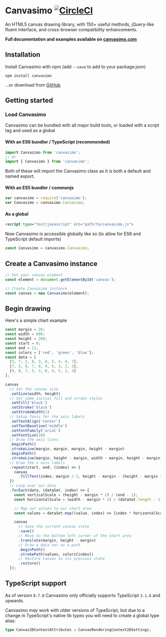 # Canvasimo [![CircleCI](https://circleci.com/gh/JakeSidSmith/canvasimo/tree/master.svg?style=svg)](https://circleci.com/gh/JakeSidSmith/canvasimo/tree/master)

An HTML5 canvas drawing library, with 150+ useful methods, jQuery-like fluent interface, and cross-browser compatibility enhancements.

**Full documentation and examples available on [canvasimo.com](http://canvasimo.com)**

## Installation

Install Canvasimo with npm (add `--save` to add to your package.json)

```shell
npm install canvasimo
```

...or download from [GitHub](https://github.com/JakeSidSmith/canvasimo)

## Getting started

### Load Canvasimo

Canvasimo can be bundled with all major build tools, or loaded with a script tag and used as a global

#### With an ES6 bundler / TypeScript (recommended)

```typescript
import Canvasimo from 'canvasimo';
// Or
import { Canvasimo } from 'canvasimo';
```

Both of these will import the Canvasimo class as it is both a default and named export.

#### With an ES5 bundler / commonjs

```javascript
var canvasimo = require('canvasimo');
var Canvasimo = canvasimo.Canvasimo;
```

#### As a global

```html
<script type="text/javascript" src="path/to/canvasimo.js">
```

Now Canvasimo is accessible globally like so (to allow for ES6 and TypeScript default imports)

```typescript
const Canvasimo = canvasimo.Canvasimo;
```

## Create a Canvasimo instance

```typescript
// Get your canvas element
const element = document.getElementById('canvas');

// Create Canvasimo instance
const canvas = new Canvasimo(element);
```

## Begin drawing

Here's a simple chart example

```typescript
const margin = 20;
const width = 600;
const height = 200;
const start = 0;
const end = 11;
const colors = ['red', 'green', 'blue'];
const data = [
  [3, 7, 2, 8, 3, 8, 5, 4, 4, 7],
  [7, 5, 6, 7, 8, 4, 5, 3, 2, 3],
  [9, 8, 7, 5, 3, 6, 4, 5, 2, 5]
];

canvas
  // Set the canvas size
  .setSize(width, height)
  // Set some initial fill and stroke styles
  .setFill('black')
  .setStroke('black')
  .setStrokeWidth(1)
  // Setup fonts for the axis labels
  .setTextAlign('center')
  .setTextBaseline('middle')
  .setFontFamily('arial')
  .setFontSize(10)
  // Draw the axis lines
  .beginPath()
  .strokeLine(margin, margin, margin, height - margin)
  .beginPath()
  .strokeLine(margin, height - margin, width - margin, height - margin)
  // Draw the x axis labels
  .repeat(start, end, (index) => {
    canvas
      .fillText(index, margin / 2, height - margin - (height - margin * 2) / 10 * index)
  })
  // Loop over our data
  .forEach(data, (dataSet, index) => {
    const verticalScale = (height - margin * 2) / (end - 1);
    const horizontalScale = (width - margin * 2) / (dataSet.length - 1);

    // Map our values to our chart area
    const values = dataSet.map((value, index) => [index * horizontalScale, -value * verticalScale]);

    canvas
      // Save the current canvas state
      .save()
      // Move to the bottom left corner of the chart area
      .translate(margin, height - margin)
      // Draw a data set as a path
      .beginPath()
      .strokePath(values, colors[index])
      // Restore canvas to its previous state
      .restore()
  });
```

## TypeScript support

As of version `0.7.0` Canvasimo only officially supports TypeScript `3.1.6` and upwards.

Canvasimo _may_ work with older versions of TypeScript, but due to a change in TypeScript's native lib types you will need to create a global type alias:

```ts
type Canvas2DContextAttributes = CanvasRenderingContext2DSettings;
```
